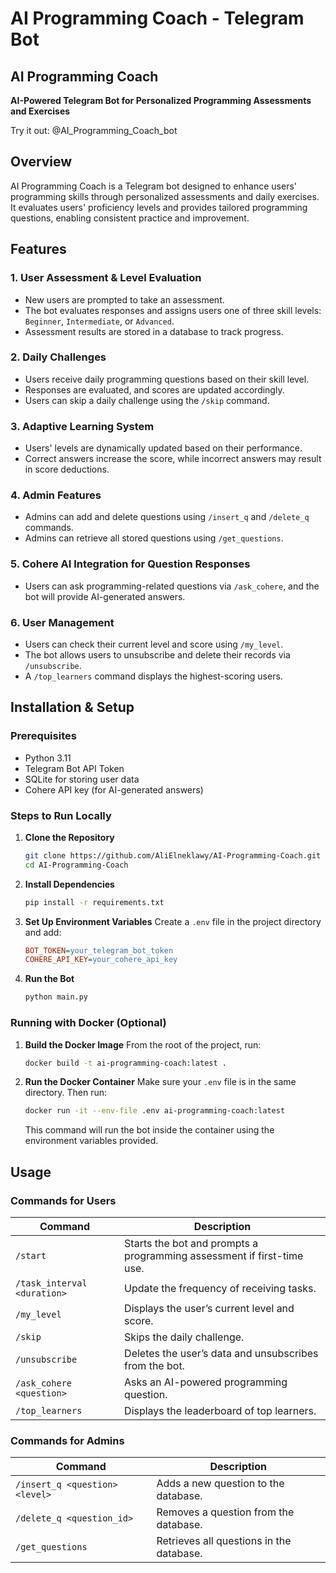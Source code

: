 # AI Programming Coach - Telegram Bot

## AI Programming Coach

**AI-Powered Telegram Bot for Personalized Programming Assessments and Exercises**

Try it out: @AI_Programming_Coach_bot

## Overview

AI Programming Coach is a Telegram bot designed to enhance users' programming skills through personalized assessments and daily exercises. It evaluates users' proficiency levels and provides tailored programming questions, enabling consistent practice and improvement.

## Features

### 1. **User Assessment & Level Evaluation**
- New users are prompted to take an assessment.
- The bot evaluates responses and assigns users one of three skill levels: `Beginner`, `Intermediate`, or `Advanced`.
- Assessment results are stored in a database to track progress.

### 2. **Daily Challenges**
- Users receive daily programming questions based on their skill level.
- Responses are evaluated, and scores are updated accordingly.
- Users can skip a daily challenge using the `/skip` command.

### 3. **Adaptive Learning System**
- Users' levels are dynamically updated based on their performance.
- Correct answers increase the score, while incorrect answers may result in score deductions.

### 4. **Admin Features**
- Admins can add and delete questions using `/insert_q` and `/delete_q` commands.
- Admins can retrieve all stored questions using `/get_questions`.

### 5. **Cohere AI Integration for Question Responses**
- Users can ask programming-related questions via `/ask_cohere`, and the bot will provide AI-generated answers.

### 6. **User Management**
- Users can check their current level and score using `/my_level`.
- The bot allows users to unsubscribe and delete their records via `/unsubscribe`.
- A `/top_learners` command displays the highest-scoring users.

## Installation & Setup

### Prerequisites
- Python 3.11
- Telegram Bot API Token
- SQLite for storing user data
- Cohere API key (for AI-generated answers)

### Steps to Run Locally

1. **Clone the Repository**  
   ```bash
   git clone https://github.com/AliElneklawy/AI-Programming-Coach.git
   cd AI-Programming-Coach
   ```

2. **Install Dependencies**
   ```bash
   pip install -r requirements.txt
   ```

3. **Set Up Environment Variables**
   Create a `.env` file in the project directory and add:
   ```ini
   BOT_TOKEN=your_telegram_bot_token
   COHERE_API_KEY=your_cohere_api_key
   ```

4. **Run the Bot**
   ```bash
   python main.py
   ```

### Running with Docker (Optional)

1. **Build the Docker Image**
   From the root of the project, run:
   ```bash
   docker build -t ai-programming-coach:latest .
   ```

2. **Run the Docker Container**
   Make sure your `.env` file is in the same directory. Then run:
   ```bash
   docker run -it --env-file .env ai-programming-coach:latest
   ```
   This command will run the bot inside the container using the environment variables provided.

## Usage

### Commands for Users
| Command           | Description |
|------------------|-------------|
| `/start` | Starts the bot and prompts a programming assessment if first-time use. |
| `/task_interval <duration>` | Update the frequency of receiving tasks. |
| `/my_level` | Displays the user’s current level and score. |
| `/skip` | Skips the daily challenge. |
| `/unsubscribe` | Deletes the user’s data and unsubscribes from the bot. |
| `/ask_cohere <question>` | Asks an AI-powered programming question. |
| `/top_learners` | Displays the leaderboard of top learners. |

### Commands for Admins
| Command | Description |
|---------|-------------|
| `/insert_q <question> <level>` | Adds a new question to the database. |
| `/delete_q <question_id>` | Removes a question from the database. |
| `/get_questions` | Retrieves all questions in the database. |

